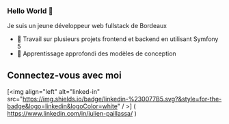 ### Hello World 👋 
Je suis un jeune développeur web fullstack de Bordeaux

- 🔭 Travail sur plusieurs projets frontend et backend en utilisant Symfony 5
- 🌱 Apprentissage approfondi des modèles de conception

## Connectez-vous avec moi

[<img align="left" alt="linked-in" 
src="https://img.shields.io/badge/linkedin-%230077B5.svg?&style=for-the-badge&logo=linkedin&logoColor=white" / >]
( https://www.linkedin.com/in/julien-paillassa/ )
